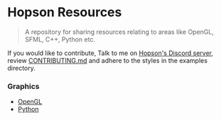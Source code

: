 # Hopson Resources
>A repository for sharing resources relating to areas like OpenGL, SFML, C++, Python etc.

If you would like to contribute, Talk to me on [Hopson's Discord server](https://discord.gg/xvQaysR), review [CONTRIBUTING.md](https://github.com/Jackojc/HopsonResources/blob/master/CONTRIBUTING.md) and adhere to the styles in the examples directory.

### Graphics
- [OpenGL](https://github.com/Jackojc/HopsonResources/blob/master/opengl/opengl.md)
- [Python](https://github.com/Jackojc/HopsonResources/blob/master/python/python.md)
